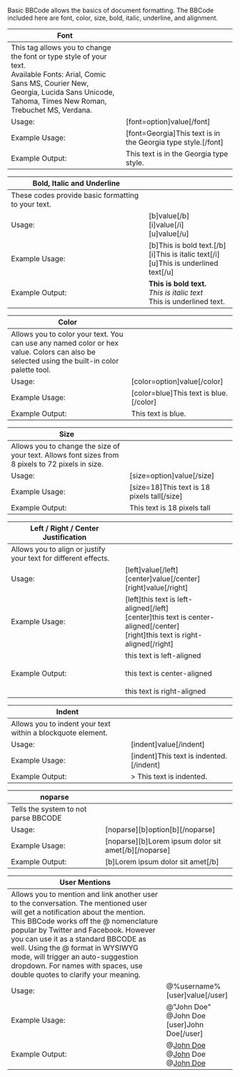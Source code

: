 Basic BBCode allows the basics of document formatting. The BBCode included here are font, color, size, bold, italic, underline, and alignment.

|Font|   |
|---|---|
|This tag allows you to change the font or type style of your text.  <br>Available Fonts: Arial, Comic Sans MS, Courier New, Georgia, Lucida Sans Unicode, Tahoma, Times New Roman, Trebuchet MS, Verdana.|   |
|Usage:|[font=option]value[/font]|
|Example Usage:|[font=Georgia]This text is in the Georgia type style.[/font]|
|Example Output:|This text is in the Georgia type style.|

| Bold, Italic and Underline                         |                                                                                               |
| -------------------------------------------------- | --------------------------------------------------------------------------------------------- |
| These codes provide basic formatting to your text. |                                                                                               |
| Usage:                                             | [b]value[/b]  <br>[i]value[/i]  <br>[u]value[/u]                                              |
| Example Usage:                                     | [b]This is bold text.[/b]  <br>[i]This is italic text[/i]  <br>[u]This is underlined text[/u] |
| Example Output:                                    | **This is bold text.**  <br>_This is italic text_  <br>This is underlined text.               |
 
|Color|   |
|---|---|
|Allows you to color your text. You can use any named color or hex value. Colors can also be selected using the built-in color palette tool.|   |
|Usage:|[color=option]value[/color]|
|Example Usage:|[color=blue]This text is blue.[/color]|
|Example Output:|This text is blue.|

  

|Size|   |
|---|---|
|Allows you to change the size of your text. Allows font sizes from 8 pixels to 72 pixels in size.|   |
|Usage:|[size=option]value[/size]|
|Example Usage:|[size=18]This text is 18 pixels tall[/size]|
|Example Output:|This text is 18 pixels tall|
 
| Left / Right / Center Justification                             |                                                                                                                                         |
| --------------------------------------------------------------- | --------------------------------------------------------------------------------------------------------------------------------------- |
| Allows you to align or justify your text for different effects. |                                                                                                                                         |
| Usage:                                                          | [left]value[/left]  <br>[center]value[/center]  <br>[right]value[/right]                                                                |
| Example Usage:                                                  | [left]this text is left-aligned[/left]  <br>[center]this text is center-aligned[/center]  <br>[right]this text is right-aligned[/right] |
| Example Output:                                                 | this text is left-aligned<br><br>this text is center-aligned<br><br>this text is right-aligned                                          |
  
|Indent|   |
|---|---|
|Allows you to indent your text within a blockquote element.|   |
|Usage:|[indent]value[/indent]|
|Example Usage:|[indent]This text is indented.[/indent]|
|Example Output:|> This text is indented.|
 
|noparse|   |
|---|---|
|Tells the system to not parse BBCODE|   |
|Usage:|[noparse][b]option[b][/noparse]|
|Example Usage:|[noparse][b]Lorem ipsum dolor sit amet[/b][/noparse]|
|Example Output:|[b]Lorem ipsum dolor sit amet[/b]|

|User Mentions|   |
|---|---|
|Allows you to mention and link another user to the conversation. The mentioned user will get a notification about the mention. This BBCode works off the @ nomenclature popular by Twitter and Facebook. However you can use it as a standard BBCODE as well. Using the @ format in WYSIWYG mode, will trigger an auto-suggestion dropdown. For names with spaces, use double quotes to clarify your meaning.|   |
|Usage:|@%username%  <br>[user]value[/user]|
|Example Usage:|@"John Doe"  <br>@John Doe  <br>[user]John Doe[/user]|
|Example Output:|@[John Doe](file:///Volumes/Secondary/Sites/vBulletin/demo/generators/output/userhelp/bbcode-reference/bbcode-basic.html#)  <br>@[John](file:///Volumes/Secondary/Sites/vBulletin/demo/generators/output/userhelp/bbcode-reference/bbcode-basic.html#) Doe  <br>@[John Doe](file:///Volumes/Secondary/Sites/vBulletin/demo/generators/output/userhelp/bbcode-reference/bbcode-basic.html#)|